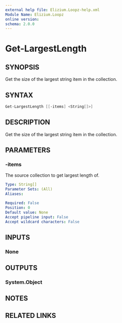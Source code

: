 ```yaml
---
external help file: Elizium.Loopz-help.xml
Module Name: Elizium.Loopz
online version:
schema: 2.0.0
---
```


# Get-LargestLength

## SYNOPSIS

Get the size of the largest string item in the collection.

## SYNTAX

```powershell
Get-LargestLength [[-items] <String[]>]
```

## DESCRIPTION

Get the size of the largest string item in the collection.

## PARAMETERS

### -items

The source collection to get largest length of.

```yaml
Type: String[]
Parameter Sets: (All)
Aliases:

Required: False
Position: 0
Default value: None
Accept pipeline input: False
Accept wildcard characters: False
```

## INPUTS

### None

## OUTPUTS

### System.Object

## NOTES

## RELATED LINKS
